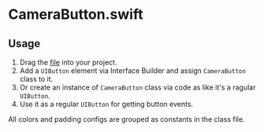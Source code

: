 # CameraButton.swift

## Usage
1. Drag the [file](https://github.com/antiflasher/camera-button/blob/master/CameraButton.swift "CameraButton.swift") into your project.
2. Add a `UIButton` element via Interface Builder and assign `CameraButton` class to it.
3. Or create an instance of `CameraButton` class via code as like it's a ragular `UIButton`.
4. Use it as a regular `UIButton` for getting button events. 

All colors and padding configs are grouped as constants in the class file.
